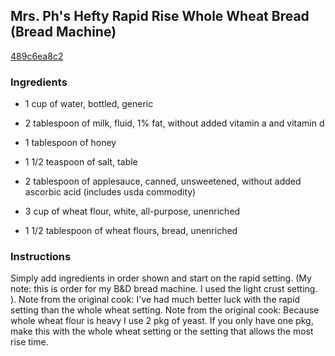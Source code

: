 ## Mrs. Ph's Hefty Rapid Rise Whole Wheat Bread (Bread Machine)

[489c6ea8c2](http://www.food.com/recipe/mrs-phs-hefty-rapid-rise-whole-wheat-bread-bread-machine-473100)

### Ingredients

 - 1 cup of water, bottled, generic

 - 2 tablespoon of milk, fluid, 1% fat, without added vitamin a and vitamin d

 - 1 tablespoon of honey

 - 1 1/2 teaspoon of salt, table

 - 2 tablespoon of applesauce, canned, unsweetened, without added ascorbic acid (includes usda commodity)

 - 3 cup of wheat flour, white, all-purpose, unenriched

 - 1 1/2 tablespoon of wheat flours, bread, unenriched

### Instructions

Simply add ingredients in order shown and start on the rapid setting. (My note: this is order for my B&D bread machine. I used the light crust setting. ). Note from the original cook: I've had much better luck with the rapid setting than the whole wheat setting. Note from the original cook: Because whole wheat flour is heavy I use 2 pkg of yeast. If you only have one pkg, make this with the whole wheat setting or the setting that allows the most rise time.